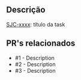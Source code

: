 ## Descrição

[SJC-xxxx](https://arcotecnologia.atlassian.net/browse/LMS-xxxx): título da task

## PR's relacionados

- #1 - Description
- #2 - Description
- #3 - Description